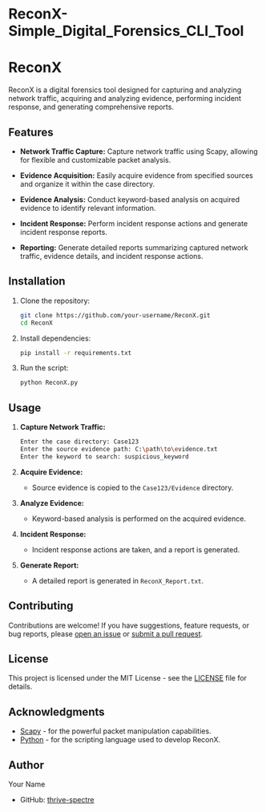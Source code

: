 # ReconX-Simple_Digital_Forensics_CLI_Tool
# ReconX

ReconX is a digital forensics tool designed for capturing and analyzing network traffic, acquiring and analyzing evidence, performing incident response, and generating comprehensive reports.

## Features

- **Network Traffic Capture:** Capture network traffic using Scapy, allowing for flexible and customizable packet analysis.

- **Evidence Acquisition:** Easily acquire evidence from specified sources and organize it within the case directory.

- **Evidence Analysis:** Conduct keyword-based analysis on acquired evidence to identify relevant information.

- **Incident Response:** Perform incident response actions and generate incident response reports.

- **Reporting:** Generate detailed reports summarizing captured network traffic, evidence details, and incident response actions.

## Installation

1. Clone the repository:

    ```bash
    git clone https://github.com/your-username/ReconX.git
    cd ReconX
    ```

2. Install dependencies:

    ```bash
    pip install -r requirements.txt
    ```

3. Run the script:

    ```bash
    python ReconX.py
    ```

## Usage

1. **Capture Network Traffic:**
    ```bash
    Enter the case directory: Case123
    Enter the source evidence path: C:\path\to\evidence.txt
    Enter the keyword to search: suspicious_keyword
    ```

2. **Acquire Evidence:**
    - Source evidence is copied to the `Case123/Evidence` directory.

3. **Analyze Evidence:**
    - Keyword-based analysis is performed on the acquired evidence.

4. **Incident Response:**
    - Incident response actions are taken, and a report is generated.

5. **Generate Report:**
    - A detailed report is generated in `ReconX_Report.txt`.

## Contributing

Contributions are welcome! If you have suggestions, feature requests, or bug reports, please [open an issue](https://github.com/thrive-spectre/ReconX-Simple_Digital_Forensics_CLI_Tool/issues) or [submit a pull request](https://github.com/thrive-spectre/ReconX-Simple_Digital_Forensics_CLI_Tool/pulls).

## License

This project is licensed under the MIT License - see the [LICENSE](LICENSE) file for details.

## Acknowledgments

- [Scapy](https://scapy.net/) - for the powerful packet manipulation capabilities.
- [Python](https://www.python.org/) - for the scripting language used to develop ReconX.

## Author

Your Name
- GitHub: [thrive-spectre](https://github.com/thrive-spectrexq)


